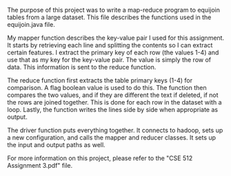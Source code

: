 The purpose of this project was to write a map-reduce program to equijoin tables from a large dataset. This file describes the functions used in the equijoin.java file. 

My mapper function describes the key-value pair I used for this assignment. It starts by retrieving each line and splitting the contents so I can extract certain features. I extract the primary key of each row (the values 1-4) and use that as my key for the key-value pair. The value is simply the row of data. This information is sent to the reduce function. 

The reduce function first extracts the table primary keys (1-4) for comparison. A flag boolean value is used to do this. The function then compares the two values, and if they are different the text if deleted, if not the rows are joined together. This is done for each row in the dataset with a loop. Lastly, the function writes the lines side by side when appropriate as output. 

The driver function puts everything together. It connects to hadoop, sets up a new configuration, and calls the mapper and reducer classes. It sets up the input and output paths as well. 

For more information on this project, please refer to the "CSE 512 Assignment 3.pdf" file.

